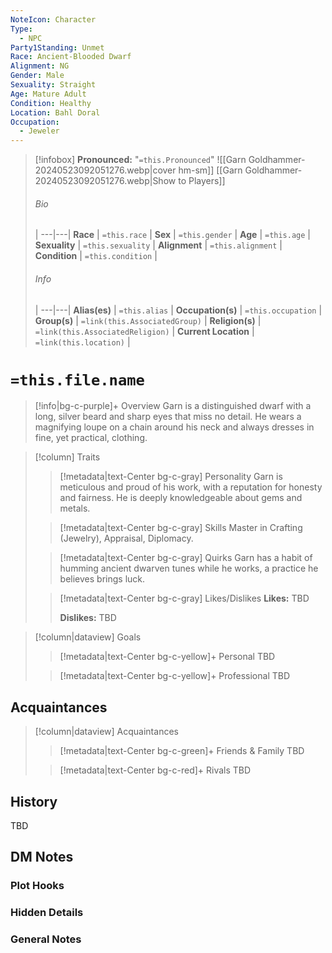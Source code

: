 ```yaml
---
NoteIcon: Character
Type:
  - NPC
Party1Standing: Unmet
Race: Ancient-Blooded Dwarf
Alignment: NG
Gender: Male
Sexuality: Straight
Age: Mature Adult
Condition: Healthy
Location: Bahl Doral
Occupation:
  - Jeweler
---
```

> [!infobox]
> **Pronounced:**  "`=this.Pronounced`"
> ![[Garn Goldhammer-20240523092051276.webp|cover hm-sm]]
> [[Garn Goldhammer-20240523092051276.webp|Show to Players]]
> ###### Bio
>  |
> ---|---|
> **Race** | `=this.race` |
> **Sex** | `=this.gender` |
> **Age** | `=this.age` |
> **Sexuality** | `=this.sexuality` |
> **Alignment** | `=this.alignment` |
> **Condition** | `=this.condition` |
> ###### Info
>  |
> ---|---|
> **Alias(es)** | `=this.alias` |
> **Occupation(s)** | `=this.occupation` |
> **Group(s)** | `=link(this.AssociatedGroup)` |
> **Religion(s)** | `=link(this.AssociatedReligion)` |
> **Current Location** | `=link(this.location)` |

# **`=this.file.name`**
> [!info|bg-c-purple]+ Overview
Garn is a distinguished dwarf with a long, silver beard and sharp eyes that miss no detail. He wears a magnifying loupe on a chain around his neck and always dresses in fine, yet practical, clothing.

> [!column] Traits
>> [!metadata|text-Center bg-c-gray] Personality
>> Garn is meticulous and proud of his work, with a reputation for honesty and fairness. He is deeply knowledgeable about gems and metals.
>
>> [!metadata|text-Center bg-c-gray] Skills
>> Master in Crafting (Jewelry), Appraisal, Diplomacy.
>
>> [!metadata|text-Center bg-c-gray] Quirks
>> Garn has a habit of humming ancient dwarven tunes while he works, a practice he believes brings luck.
>
>> [!metadata|text-Center bg-c-gray] Likes/Dislikes
>> **Likes:** TBD
>>
>> **Dislikes:** TBD

> [!column|dataview] Goals
>> [!metadata|text-Center bg-c-yellow]+ Personal
>> TBD
>
>> [!metadata|text-Center bg-c-yellow]+ Professional
>> TBD
>

## Acquaintances
> [!column|dataview] Acquaintances
>> [!metadata|text-Center bg-c-green]+ Friends & Family
>> TBD
>
>> [!metadata|text-Center bg-c-red]+ Rivals
>> TBD
>

## History
TBD

## DM Notes
### Plot Hooks


### Hidden Details


### General Notes
